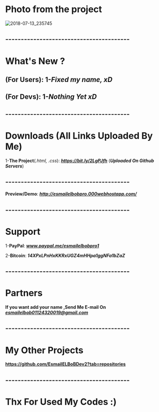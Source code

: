 # Photo from the project
![2018-07-13_235745](https://user-images.githubusercontent.com/28893833/42715746-92e2694e-86f8-11e8-88dd-2779cc21292e.png)
## ----------------------------------------
# What's New ?

## (For Users): 1-*Fixed my name, xD*

## (For Devs): 1-*Nothing Yet xD*
## ----------------------------------------
# Downloads (All Links Uploaded By Me)

1-**The Project**(*.html, .css*): ***https://bit.ly/2LgPJfh*** (***Uploaded On Github Servers***)
## ----------------------------------------
**Preview/Demo**:  ***http://esmailelbobpro.000webhostapp.com/***
## ----------------------------------------
# Support

1-**PayPal**: ***www.paypal.me/esmailelbobpro1***

2-**Bitcoin**: ***14XPxLPnHxKKRxUGZ4mHHpa1ggNFa1bZaZ***

## ----------------------------------------
# Partners

**If you want add your name ,Send Me E-mail On**  ***esmailelbob01124320019@gmail.com***
## ----------------------------------------

# My Other Projects

**https://github.com/EsmailELBoBDev2?tab=repositories**
## ----------------------------------------

# Thx For Used My Codes :)
